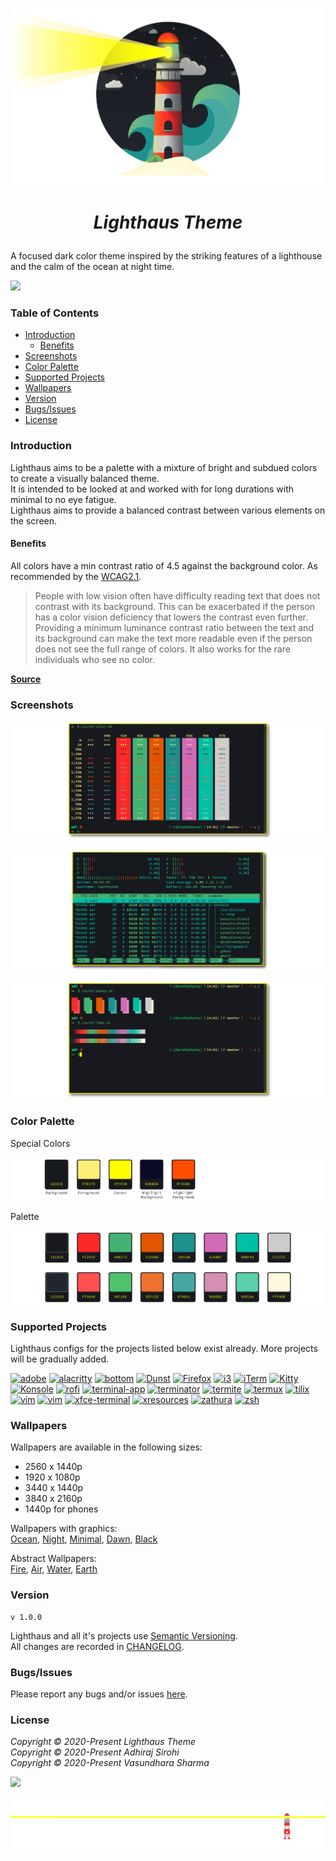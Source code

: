 
<p align="center"><img src="https://raw.githubusercontent.com/lighthaus-theme/lighthaus/master/ImageResources/lighthaus-illustration.jpg"></p>

# <p align="center"> _Lighthaus Theme_ </p>
A focused dark color theme inspired by the striking features of a  lighthouse and the calm of the ocean at night time.
<p align="left"><img src="https://img.shields.io/static/v1.svg??style=flat&label=Maintained&message=Yes&colorA=1C918A&colorB=50C16E"/></a></p>

### Table of Contents
- [Introduction](#introduction)
  - [Benefits](#benefits)
- [Screenshots](#screenshots)
- [Color Palette](#color-palette)
- [Supported Projects](#supported-projects)
- [Wallpapers](#wallpapers)
- [Version](#version)
- [Bugs/Issues](#bugs/issues)
- [License](#license)

### Introduction
Lighthaus aims to be a palette with a mixture of bright and subdued colors to create a visually balanced theme.</br>
It is intended to be looked at and worked with for long durations with minimal to no eye fatigue. </br>
Lighthaus aims to provide a balanced contrast between various elements on the screen.


#### Benefits
All colors have a min contrast ratio of 4.5 against the background color. As recommended by the [WCAG2.1](https://www.w3.org/TR/WCAG/#contrast-minimum).</br>

> People with low vision often have difficulty reading text that does not contrast with its background. This can be exacerbated if the person has a color vision deficiency that lowers the contrast even further. Providing a minimum luminance contrast ratio between the text and its background can make the text more readable even if the person does not see the full range of colors. It also works for the rare individuals who see no color.

**[Source](https://www.w3.org/WAI/WCAG21/Understanding/contrast-minimum.html#benefits)**

### Screenshots

<p align="center"><img src="https://raw.githubusercontent.com/lighthaus-theme/lighthaus/master/ImageResources/konsole-01.png"><p>

<p align="center"><img src="https://raw.githubusercontent.com/lighthaus-theme/lighthaus/master/ImageResources/htop.png"><p>

<p align="center"><img src="https://raw.githubusercontent.com/lighthaus-theme/lighthaus/master/ImageResources/konsole-02.png"><p>

### Color Palette
Special Colors
<p align="center"><img src="https://raw.githubusercontent.com/lighthaus-theme/lighthaus/master/ImageResources/lighthaus-color-special.png"><p>

Palette
<p align="center"><img src="https://raw.githubusercontent.com/lighthaus-theme/lighthaus/master/ImageResources/lighthaus-color-palette.png"><p>

### Supported Projects
Lighthaus configs for the projects listed below exist already. More projects will be gradually added. </br>

[![adobe](https://img.shields.io/badge/ADOBE-blue?style=flat&color=090B26)](https://github.com/lighthaus-theme/adobe)
[![alacritty](https://img.shields.io/badge/ALACRITTY-blue?style=flat&color=090B26)](https://github.com/lighthaus-theme/alacritty)
[![bottom](https://img.shields.io/badge/BOTTOM-blue?style=flat&color=090B26)](https://github.com/lighthaus-theme/bottom)
[![Dunst](https://img.shields.io/badge/DUNST-blue?style=flat&color=090B26)](https://github.com/lighthaus-theme/dunst)
[![Firefox](https://img.shields.io/badge/FIREFOX-blue?style=flat&color=090B26)](https://github.com/lighthaus-theme/firefox)
[![i3](https://img.shields.io/badge/i3_WM-blue?style=flat&color=090B26)](https://github.com/lighthaus-theme/i3)
[![iTerm](https://img.shields.io/badge/iTerm-blue?style=flat&color=090B26)](https://github.com/lighthaus-theme/iterm)
[![Kitty](https://img.shields.io/badge/KITTY-blue?style=flat&color=090B26)](https://github.com/lighthaus-theme/kitty)
[![Konsole](https://img.shields.io/badge/KONSOLE-blue?style=flat&color=090B26)](https://github.com/lighthaus-theme/konsole)
[![rofi](https://img.shields.io/badge/ROFI-blue?style=flat&color=090B26)](https://github.com/lighthaus-theme/rofi)
[![terminal-app](https://img.shields.io/badge/TERMINAL_APP-blue?style=flat&color=090B26)](https://github.com/lighthaus-theme/terminal-app)
[![terminator](https://img.shields.io/badge/TERMINATOR-blue?style=flat&color=090B26)](https://github.com/lighthaus-theme/terminator)
[![termite](https://img.shields.io/badge/TERMITE-blue?style=flat&color=090B26)](https://github.com/lighthaus-theme/termite)
[![termux](https://img.shields.io/badge/TERMUX-blue?style=flat&color=090B26)](https://github.com/lighthaus-theme/termux)
[![tilix](https://img.shields.io/badge/TILIX-blue?style=flat&color=090B26)](https://github.com/lighthaus-theme/tilix)
[![vim](https://img.shields.io/badge/VIM_AIRLINE-blue?style=flat&color=090B26)](https://github.com/lighthaus-theme/vim)
[![vim](https://img.shields.io/badge/VIM_LIGHTLINE-blue?style=flat&color=090B26)](https://github.com/lighthaus-theme/vim)
[![xfce-terminal](https://img.shields.io/badge/XFCE_TERMINAL-blue?style=flat&color=090B26)](https://github.com/lighthaus-theme/xfce-terminal)
[![xresources](https://img.shields.io/badge/XRESOURCES-blue?style=flat&color=090B26)](https://github.com/lighthaus-theme/xresources)
[![zathura](https://img.shields.io/badge/ZATHURA-blue?style=flat&color=090B26)](https://github.com/lighthaus-theme/zathura)
[![zsh](https://img.shields.io/badge/ZSH_PROMPT-blue?style=flat&color=090B26)](https://github.com/lighthaus-theme/zsh)


### Wallpapers
Wallpapers are available in the following sizes: 
- 2560 x 1440p
- 1920 x 1080p
- 3440 x 1440p
- 3840 x 2160p
- 1440p for phones

Wallpapers with graphics: <br>
[Ocean](https://imgur.com/a/EUc75Va), [Night](https://imgur.com/a/mUvebg0), [Minimal](https://imgur.com/a/ZVr2fVj), [Dawn](https://imgur.com/a/N6z90RU), [Black](https://imgur.com/a/228cjLF)

Abstract Wallpapers: <br>
[Fire](https://imgur.com/a/WAmLpnl), [Air](https://imgur.com/a/TGkbnpy), [Water](https://imgur.com/a/BosNHsT), [Earth](https://imgur.com/a/dCf4EYv)

### Version
```
v 1.0.0
```
Lighthaus and all it's projects use [Semantic Versioning](https://semver.org/).  <br/>
All changes are recorded in [CHANGELOG](https://github.com/lighthaus-theme/lighthaus/blob/master/CHANGELOG.md).

### Bugs/Issues
Please report any bugs and/or issues [here](https://github.com/lighthaus-theme/lighthaus/issues).

### License

_Copyright © 2020-Present Lighthaus Theme_<br>
_Copyright © 2020-Present Adhiraj Sirohi_<br>
_Copyright © 2020-Present Vasundhara Sharma_

<p align="left"><a href="https://github.com/lighthaus-theme/lighthaus/blob/master/LICENSE"><img src="https://img.shields.io/static/v1.svg??style=flat&label=License&message=MIT&colorA=1C918A&colorB=50C16E"/></a></p>

<p align="center"><img src="https://raw.githubusercontent.com/lighthaus-theme/lighthaus/9e5cf66db03fc3e183e6cfbf7c4c04263a4f23df/ImageResources/lighthaus-border.svg"><p>